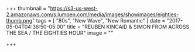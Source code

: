 +++
thumbnail = "https://s3-us-west-2.amazonaws.com/s.lumpen.com/media/images/showimages/eighties-thumb.png"
tags = [ "80s", "New Wave", "New Romantic" ]
date = "2017-05-04T04:36:50-05:00"
title = "REUBEN KINCAID & SIMON FROM ACROSS THE SEA / THE EIGHTIES HOUR"
image = ""

+++


